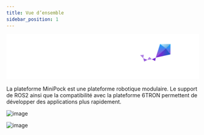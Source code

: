 ```yaml
---
title: Vue d’ensemble
sidebar_position: 1
---
```




![image](../img/289145125.png)

La plateforme MiniPock est une plateforme robotique modulaire. Le support de ROS2 ainsi que la compatibilité avec la plateforme 6TRON permettent de développer des applications plus rapidement.

![image](../img/differnetiel.png)

![image](../img/holonome.png)
